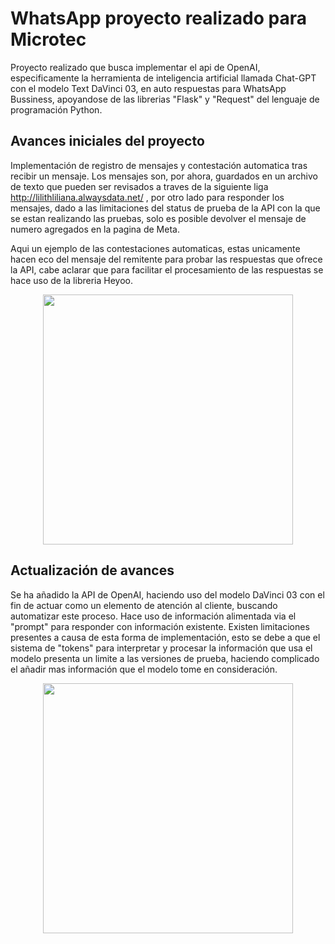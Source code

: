 # WhatsApp proyecto realizado para Microtec
Proyecto realizado que busca implementar el api de OpenAI, especificamente la herramienta de inteligencia artificial llamada Chat-GPT con el modelo Text DaVinci 03, en auto respuestas para WhatsApp Bussiness, apoyandose de las librerias "Flask" y "Request" del lenguaje de programación Python.

## Avances iniciales del proyecto
Implementación de registro de mensajes y contestación automatica tras recibir un mensaje. Los mensajes son, por ahora, guardados en un archivo de texto que pueden ser revisados a traves de la siguiente liga http://lilithliliana.alwaysdata.net/ , por otro lado para responder los mensajes, dado a las limitaciones del status de prueba de la API con la que se estan realizando las pruebas, solo es posible devolver el mensaje de numero agregados en la pagina de Meta.

Aqui un ejemplo de las contestaciones automaticas, estas unicamente hacen eco del mensaje del remitente para probar las respuestas que ofrece la API, cabe aclarar que para facilitar el procesamiento de las respuestas se hace uso de la libreria Heyoo.

<p align="center">
<img width="400" src="https://github.com/T-UwU/WA-Integration_Microtec/assets/72111629/1b66205f-7692-4f43-92b0-f480e4855af9">
</p>

## Actualización de avances
Se ha añadido la API de OpenAI, haciendo uso del modelo DaVinci 03 con el fin de actuar como un elemento de atención al cliente, buscando automatizar este proceso. Hace uso de información alimentada via el "prompt" para responder con información existente. Existen limitaciones presentes a causa de esta forma de implementación, esto se debe a que el sistema de "tokens" para interpretar y procesar la información que usa el modelo presenta un limite a las versiones de prueba, haciendo complicado el añadir mas información que el modelo tome en consideración.

<p align="center">
<img width="400" src="https://github.com/T-UwU/WA-Integration_Microtec/assets/72111629/ebb59e20-d91d-4fac-9e20-99a28dc4652e">
</p>
